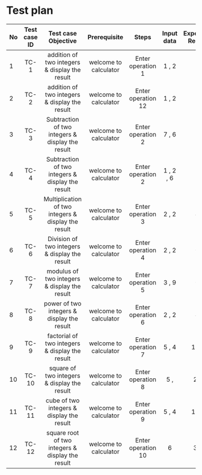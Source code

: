 # Test plan 


|No|Test case ID|Test case Objective                                 |Prerequisite         |Steps             |Input data   |Expected Result|Actual Result        |Status|
|:-|:----------:|:--------------------------------------------------:|:-------------------:|:----------------:|:-----------:|:-------------:|:-------------------:|:----:|
|1 |TC-1        |addition of two integers & display the result       |welcome to calculator|Enter operation  1|1  ,     2   |3              |3                    |Pass  |
|2 |TC-2        |addition of two integers & display the result       |welcome to calculator|Enter operation 12|1  ,     2   |3              |enter valid operation|Fail  |   
|3 |TC-3        |Subtraction of two integers & display the result    |welcome to calculator|Enter operation 2 |7  ,     6   |1              |1                    |Pass  |
|4 |TC-4        |Subtraction of two integers & display the result    |welcome to calculator|Enter operation 2 |1 , 2 ,    6 |1              |enter valid number   |Fail  |
|5 |TC-5        |Multiplication of two integers & display the result |welcome to calculator|Enter operation 3 |2  ,    2    |4              |4                    |Pass  |
|6 |TC-6        |Division of two integers & display the result       |welcome to calculator|Enter operation 4 |2  ,    2    |0              |0                    |Pass  |
|7 |TC-7        |modulus of two integers & display the result        |welcome to calculator|Enter operation 5 |3  ,    9    |0              |0                    |Pass  |
|8 |TC-8        |power of two integers & display the result          |welcome to calculator|Enter operation 6 |2  ,    2    |4              |4                    |Pass  |
|9 |TC-9        |factorial of two integers & display the result      |welcome to calculator|Enter operation 7 |5  ,    4    |120            |120                  |Pass  |
|10|TC-10       |square of two integers & display the result         |welcome to calculator|Enter operation 8 |5  ,         |25             |25                   |Pass  |
|11|TC-11       |cube of two integers & display the result           |welcome to calculator|Enter operation 9 |5  ,    4    |125            |25                   |Pass  |
|12|TC-12       |square root of two integers & display the result    |welcome to calculator|Enter operation 10|6            |36             |36                   |Pass  |


